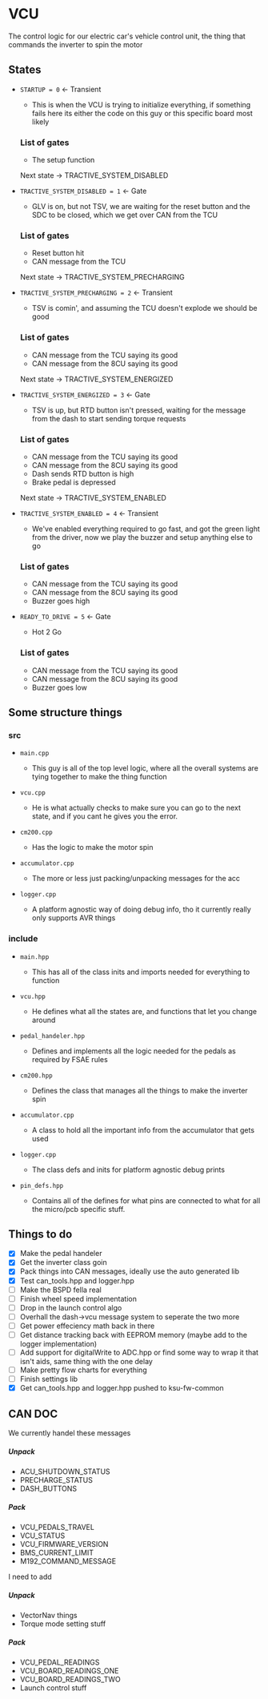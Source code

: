 # VCU
The control logic for our electric car's vehicle control unit, the thing that commands the inverter to spin the motor

## States
- ``STARTUP = 0`` <- Transient
  - This is when the VCU is trying to initialize everything, if something fails here its either the code on this guy or this specific board most likely
  ### List of gates
  - The setup function

  Next state -> TRACTIVE_SYSTEM_DISABLED

- ``TRACTIVE_SYSTEM_DISABLED = 1`` <- Gate
  - GLV is on, but not TSV, we are waiting for the reset button and the SDC to be closed, which we get over CAN from the TCU
  ### List of gates
  - Reset button hit
  - CAN message from the TCU

  Next state -> TRACTIVE_SYSTEM_PRECHARGING

- ``TRACTIVE_SYSTEM_PRECHARGING = 2`` <- Transient
  - TSV is comin', and assuming the TCU doesn't explode we should be good
  ### List of gates
  - CAN message from the TCU saying its good
  - CAN message from the 8CU saying its good

  Next state -> TRACTIVE_SYSTEM_ENERGIZED

- ``TRACTIVE_SYSTEM_ENERGIZED = 3`` <- Gate
  - TSV is up, but RTD button isn't pressed, waiting for the message from the dash to start sending torque requests
  ### List of gates
  - CAN message from the TCU saying its good
  - CAN message from the 8CU saying its good
  - Dash sends RTD button is high
  - Brake pedal is depressed

  Next state -> TRACTIVE_SYSTEM_ENABLED

- ``TRACTIVE_SYSTEM_ENABLED = 4`` <- Transient
  - We've enabled everything required to go fast, and got the green light from the driver, now we play the buzzer and setup anything else to go
  ### List of gates
  - CAN message from the TCU saying its good
  - CAN message from the 8CU saying its good
  - Buzzer goes high

- ``READY_TO_DRIVE = 5`` <- Gate
  - Hot 2 Go
  ### List of gates
  - CAN message from the TCU saying its good
  - CAN message from the 8CU saying its good
  - Buzzer goes low


## Some structure things
### src
- ``main.cpp``
  - This guy is all of the top level logic, where all the overall systems are tying together to make the thing function

- ``vcu.cpp``
  - He is what actually checks to make sure you can go to the next state, and if you cant he gives you the error.

- ``cm200.cpp``
  - Has the logic to make the motor spin

- ``accumulator.cpp``
  - The more or less just packing/unpacking messages for the acc

- ``logger.cpp``
  - A platform agnostic way of doing debug info, tho it currently really only supports AVR things

### include
- ``main.hpp``
  - This has all of the class inits and imports needed for everything to function

- ``vcu.hpp``
  - He defines what all the states are, and functions that let you change around

- ``pedal_handeler.hpp``
  - Defines and implements all the logic needed for the pedals as required by FSAE rules

- ``cm200.hpp``
  - Defines the class that manages all the things to make the inverter spin

- ``accumulator.cpp``
  - A class to hold all the important info from the accumulator that gets used

- ``logger.cpp``
  - The class defs and inits for platform agnostic debug prints

- ``pin_defs.hpp``
  - Contains all of the defines for what pins are connected to what for all the micro/pcb specific stuff.


## Things to do
- [x] Make the pedal handeler
- [x] Get the inverter class goin
- [x] Pack things into CAN messages, ideally use the auto generated lib
- [x] Test can_tools.hpp and logger.hpp
- [ ] Make the BSPD fella real
- [ ] Finish wheel speed implementation
- [ ] Drop in the launch control algo
- [ ] Overhall the dash->vcu message system to seperate the two more
- [ ] Get power effeciency math back in there
- [ ] Get distance tracking back with EEPROM memory (maybe add to the logger implementation)
- [ ] Add support for digitalWrite to ADC.hpp or find some way to wrap it that isn't aids, same thing with the one delay
- [ ] Make pretty flow charts for everything
- [ ] Finish settings lib
- [x] Get can_tools.hpp and logger.hpp pushed to ksu-fw-common

## CAN DOC
We currently handel these messages
##### Unpack
  - ACU_SHUTDOWN_STATUS
  - PRECHARGE_STATUS
  - DASH_BUTTONS
##### Pack
  - VCU_PEDALS_TRAVEL
  - VCU_STATUS
  - VCU_FIRMWARE_VERSION
  - BMS_CURRENT_LIMIT
  - M192_COMMAND_MESSAGE

I need to add
##### Unpack
  - VectorNav things
  - Torque mode setting stuff
##### Pack
  - VCU_PEDAL_READINGS
  - VCU_BOARD_READINGS_ONE
  - VCU_BOARD_READINGS_TWO
  - Launch control stuff
